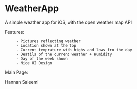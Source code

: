 # WeatherApp
A simple weather app for iOS, with the open weather map API

Features:
         
         - Pictures reflecting weather
         - Location shown at the top
         - Current temprature with highs and lows fro the day
         - Deatils of the current weather + Humidity
         - Day of the week shown
         - Nice UI Design

Main Page:



Hannan Saleemi
